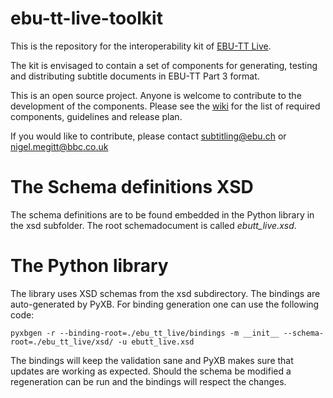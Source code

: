# ebu-tt-live-toolkit

This is the repository for the interoperability kit of [EBU-TT Live](https://tech.ebu.ch/publications/tech3370). 

The kit is envisaged to contain a set of components for generating, testing and distributing subtitle documents in EBU-TT Part 3 format.

This is an open source project. Anyone is welcome to contribute to the development of the components. Please see the [wiki](https://github.com/ebu/ebu-tt-live-toolkit/wiki) for the list of required components, guidelines and release plan. 

If you would like to contribute, please contact <subtitling@ebu.ch> or <nigel.megitt@bbc.co.uk>

The Schema definitions XSD
==========================

The schema definitions are to be found embedded in the Python library in the xsd subfolder.
The root schemadocument is called *ebutt_live.xsd*.

The Python library
==================

The library uses XSD schemas from the xsd subdirectory. The bindings are auto-generated by PyXB.
For binding generation one can use the following code:

    pyxbgen -r --binding-root=./ebu_tt_live/bindings -m __init__ --schema-root=./ebu_tt_live/xsd/ -u ebutt_live.xsd

The bindings will keep the validation sane and PyXB makes sure that updates are working as
expected. Should the schema be modified a regeneration can be run and the bindings will respect
the changes.
